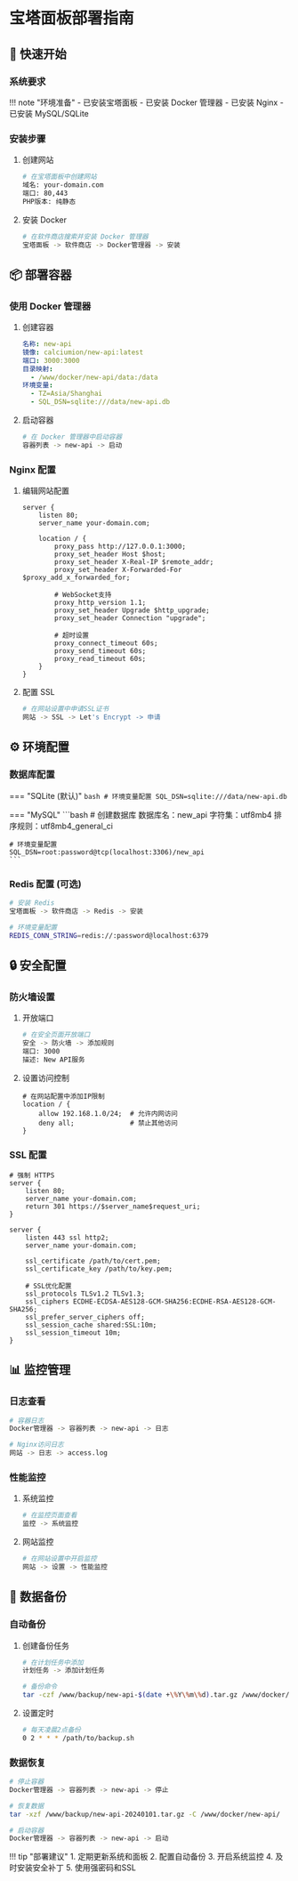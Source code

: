 # 宝塔面板部署指南

## 🚀 快速开始

### 系统要求

!!! note "环境准备"
    - 已安装宝塔面板
    - 已安装 Docker 管理器
    - 已安装 Nginx
    - 已安装 MySQL/SQLite

### 安装步骤

1. 创建网站
   ```bash
   # 在宝塔面板中创建网站
   域名: your-domain.com
   端口: 80,443
   PHP版本: 纯静态
   ```

2. 安装 Docker
   ```bash
   # 在软件商店搜索并安装 Docker 管理器
   宝塔面板 -> 软件商店 -> Docker管理器 -> 安装
   ```

## 📦 部署容器

### 使用 Docker 管理器

1. 创建容器
   ```yaml
   名称: new-api
   镜像: calciumion/new-api:latest
   端口: 3000:3000
   目录映射: 
     - /www/docker/new-api/data:/data
   环境变量:
     - TZ=Asia/Shanghai
     - SQL_DSN=sqlite:///data/new-api.db
   ```

2. 启动容器
   ```bash
   # 在 Docker 管理器中启动容器
   容器列表 -> new-api -> 启动
   ```

### Nginx 配置

1. 编辑网站配置
   ```nginx
   server {
       listen 80;
       server_name your-domain.com;
       
       location / {
           proxy_pass http://127.0.0.1:3000;
           proxy_set_header Host $host;
           proxy_set_header X-Real-IP $remote_addr;
           proxy_set_header X-Forwarded-For $proxy_add_x_forwarded_for;
           
           # WebSocket支持
           proxy_http_version 1.1;
           proxy_set_header Upgrade $http_upgrade;
           proxy_set_header Connection "upgrade";
           
           # 超时设置
           proxy_connect_timeout 60s;
           proxy_send_timeout 60s;
           proxy_read_timeout 60s;
       }
   }
   ```

2. 配置 SSL
   ```bash
   # 在网站设置中申请SSL证书
   网站 -> SSL -> Let's Encrypt -> 申请
   ```

## ⚙️ 环境配置

### 数据库配置

=== "SQLite (默认)"
    ```bash
    # 环境变量配置
    SQL_DSN=sqlite:///data/new-api.db
    ```

=== "MySQL"
    ```bash
    # 创建数据库
    数据库名：new_api
    字符集：utf8mb4
    排序规则：utf8mb4_general_ci
    
    # 环境变量配置
    SQL_DSN=root:password@tcp(localhost:3306)/new_api
    ```

### Redis 配置 (可选)

```bash
# 安装 Redis
宝塔面板 -> 软件商店 -> Redis -> 安装

# 环境变量配置
REDIS_CONN_STRING=redis://:password@localhost:6379
```

## 🔒 安全配置

### 防火墙设置

1. 开放端口
   ```bash
   # 在安全页面开放端口
   安全 -> 防火墙 -> 添加规则
   端口: 3000
   描述: New API服务
   ```

2. 设置访问控制
   ```nginx
   # 在网站配置中添加IP限制
   location / {
       allow 192.168.1.0/24;  # 允许内网访问
       deny all;              # 禁止其他访问
   }
   ```

### SSL 配置

```nginx
# 强制 HTTPS
server {
    listen 80;
    server_name your-domain.com;
    return 301 https://$server_name$request_uri;
}

server {
    listen 443 ssl http2;
    server_name your-domain.com;
    
    ssl_certificate /path/to/cert.pem;
    ssl_certificate_key /path/to/key.pem;
    
    # SSL优化配置
    ssl_protocols TLSv1.2 TLSv1.3;
    ssl_ciphers ECDHE-ECDSA-AES128-GCM-SHA256:ECDHE-RSA-AES128-GCM-SHA256;
    ssl_prefer_server_ciphers off;
    ssl_session_cache shared:SSL:10m;
    ssl_session_timeout 10m;
}
```

## 📊 监控管理

### 日志查看

```bash
# 容器日志
Docker管理器 -> 容器列表 -> new-api -> 日志

# Nginx访问日志
网站 -> 日志 -> access.log
```

### 性能监控

1. 系统监控
   ```bash
   # 在监控页面查看
   监控 -> 系统监控
   ```

2. 网站监控
   ```bash
   # 在网站设置中开启监控
   网站 -> 设置 -> 性能监控
   ```

## 💾 数据备份

### 自动备份

1. 创建备份任务
   ```bash
   # 在计划任务中添加
   计划任务 -> 添加计划任务
   
   # 备份命令
   tar -czf /www/backup/new-api-$(date +\%Y\%m\%d).tar.gz /www/docker/new-api/data
   ```

2. 设置定时
   ```bash
   # 每天凌晨2点备份
   0 2 * * * /path/to/backup.sh
   ```

### 数据恢复

```bash
# 停止容器
Docker管理器 -> 容器列表 -> new-api -> 停止

# 恢复数据
tar -xzf /www/backup/new-api-20240101.tar.gz -C /www/docker/new-api/

# 启动容器
Docker管理器 -> 容器列表 -> new-api -> 启动
```

!!! tip "部署建议"
    1. 定期更新系统和面板
    2. 配置自动备份
    3. 开启系统监控
    4. 及时安装安全补丁
    5. 使用强密码和SSL 